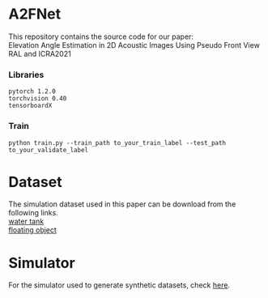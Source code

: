 # A2FNet  
This repository contains the source code for our paper:  
Elevation Angle Estimation in 2D Acoustic Images Using Pseudo Front View    
RAL and ICRA2021
### Libraries
```
pytorch 1.2.0
torchvision 0.40
tensorboardX
```  
### Train
```
python train.py --train_path to_your_train_label --test_path to_your_validate_label
```
# Dataset
The simulation dataset used in this paper can be download from the following links.  
[water tank](https://drive.google.com/file/d/1GIkl_PlVbrqaCWxCzARVR4uCt6wzuq8H/view?usp=sharing)  
[floating object](https://drive.google.com/file/d/1zpviswi8ZgqrFrXDNCaeWle3ZYZC1ZUC/view?usp=sharing)
# Simulator
For the simulator used to generate synthetic datasets, check [here](https://github.com/sollynoay/Sonar-simulator-blender).

